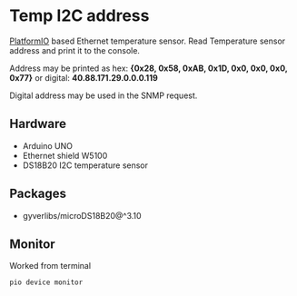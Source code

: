 Temp I2C address
================

[PlatformIO](https://platformio.org/) based Ethernet temperature sensor.
Read Temperature sensor address and print it to the console. 

Address may be printed as hex: **{0x28, 0x58, 0xAB, 0x1D, 0x0, 0x0, 0x0, 0x77}** or
digital: **40.88.171.29.0.0.0.119**

Digital address may be used in the SNMP request.

Hardware
--------

* Arduino UNO
* Ethernet shield W5100
* DS18B20 I2C temperature sensor

Packages
--------

* gyverlibs/microDS18B20@^3.10

Monitor
-------

Worked from terminal

```bash
pio device monitor
```